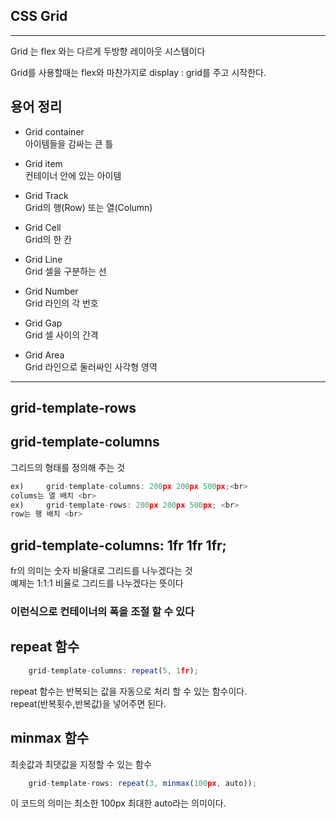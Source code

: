 ## CSS Grid

<hr>

Grid 는 flex 와는 다르게 두방향 레이아웃 시스템이다

Grid를 사용할때는 flex와 마찬가지로 display : grid를 주고 시작한다.

## 용어 정리

* Grid container<br>
아이템들을 감싸는 큰 틀

* Grid item<br>
컨테이너 안에 있는 아이템

* Grid Track<br>
Grid의 행(Row) 또는 열(Column)

* Grid Cell<br>
Grid의 한 칸

* Grid Line<br>
Grid 셀을 구분하는 선

* Grid Number<br>
Grid 라인의 각 번호
  
* Grid Gap<br>
Grid 셀 사이의 간격
  
* Grid Area<br>
Grid 라인으로 둘러싸인 사각형 영역

<hr>

## grid-template-rows
## grid-template-columns

그리드의 형태를 정의해 주는 것 <br>

```js
ex) 	grid-template-columns: 200px 200px 500px;<br>
colums는 열 배치 <br>
ex) 	grid-template-rows: 200px 200px 500px; <br>
row는 행 배치 <br>
```
## grid-template-columns: 1fr 1fr 1fr;
fr의 의미는 숫자 비율대로 그리드를 나누겠다는 것<br>
예제는 1:1:1 비율로 그리드를 나누겠다는 뜻이다<br>

### 이런식으로 컨테이너의 폭을 조절 할 수 있다

## repeat 함수
```js
	grid-template-columns: repeat(5, 1fr);
  ```
  repeat 함수는 반복되는 값을 자동으로 처리 할 수 있는 함수이다.<br>
  repeat(반복횟수,반복값)을 넣어주면 된다.
  
  ## minmax 함수
 최솟값과 최댓값을 지정할 수 있는 함수
```js
	grid-template-rows: repeat(3, minmax(100px, auto));
  ```
  이 코드의 의미는 최소한 100px 최대한 auto라는 의미이다.
  
  
